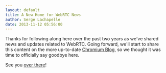 ```yaml
---
layout: default
title: A New Home for WebRTC News
author: Serge Lachapelle
date: 2013-11-12 05:56:00
---
```


Thanks for following along here over the past two years as we've shared news
and updates related to WebRTC. Going forward, we'll start to share this
content on the more up-to-date [Chromium Blog][1], so we thought it was time
to officially say goodbye here.

See you [over there][1]!


[1]: http://blog.chromium.org/